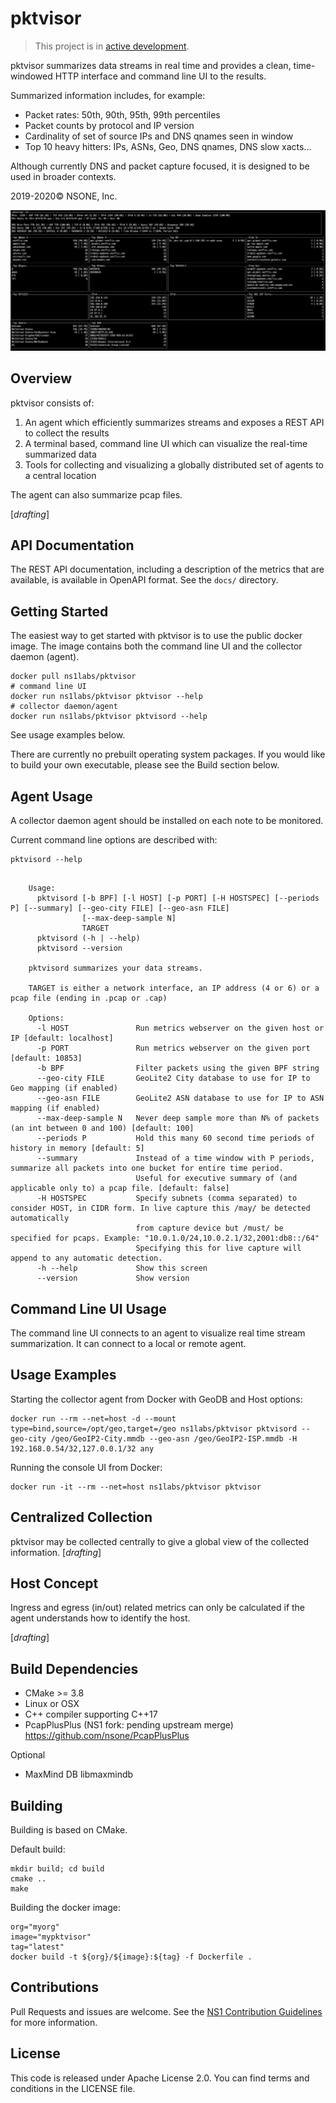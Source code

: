 pktvisor
===
> This project is in [active development](https://github.com/ns1/community/blob/master/project_status/ACTIVE_DEVELOPMENT.md).

pktvisor summarizes data streams in real time and provides a clean, time-windowed HTTP interface and command line UI to the results.

Summarized information includes, for example:
* Packet rates: 50th, 90th, 95th, 99th percentiles
* Packet counts by protocol and IP version
* Cardinality of set of source IPs and DNS qnames seen in window
* Top 10 heavy hitters: IPs, ASNs, Geo, DNS qnames, DNS slow xacts...

Although currently DNS and packet capture focused, it is designed to be used in broader contexts.

2019-2020© NSONE, Inc.

![Image of CLI UI](docs/pktvisor3-cli-ui-screenshot.png)

Overview
---

pktvisor consists of:
1. An agent which efficiently summarizes streams and exposes a REST API to collect the results
1. A terminal based, command line UI which can visualize the real-time summarized data
1. Tools for collecting and visualizing a globally distributed set of agents to a central location

The agent can also summarize pcap files.

[_drafting_]

API Documentation
---
The REST API documentation, including a description of the metrics that are available, is available in OpenAPI format. See the `docs/` directory.


Getting Started
---

The easiest way to get started with pktvisor is to use the public docker image. The image contains both the command line UI and the collector daemon (agent).
```
docker pull ns1labs/pktvisor 
# command line UI
docker run ns1labs/pktvisor pktvisor --help
# collector daemon/agent
docker run ns1labs/pktvisor pktvisord --help
```

See usage examples below.

There are currently no prebuilt operating system packages. If you would like to build your own executable,
please see the Build section below.

Agent Usage
---

A collector daemon agent should be installed on each note to be monitored.

Current command line options are described with:

```
pktvisord --help
```

```

    Usage:
      pktvisord [-b BPF] [-l HOST] [-p PORT] [-H HOSTSPEC] [--periods P] [--summary] [--geo-city FILE] [--geo-asn FILE]
                [--max-deep-sample N]
                TARGET
      pktvisord (-h | --help)
      pktvisord --version

    pktvisord summarizes your data streams.

    TARGET is either a network interface, an IP address (4 or 6) or a pcap file (ending in .pcap or .cap)

    Options:
      -l HOST               Run metrics webserver on the given host or IP [default: localhost]
      -p PORT               Run metrics webserver on the given port [default: 10853]
      -b BPF                Filter packets using the given BPF string
      --geo-city FILE       GeoLite2 City database to use for IP to Geo mapping (if enabled)
      --geo-asn FILE        GeoLite2 ASN database to use for IP to ASN mapping (if enabled)
      --max-deep-sample N   Never deep sample more than N% of packets (an int between 0 and 100) [default: 100]
      --periods P           Hold this many 60 second time periods of history in memory [default: 5]
      --summary             Instead of a time window with P periods, summarize all packets into one bucket for entire time period.
                            Useful for executive summary of (and applicable only to) a pcap file. [default: false]
      -H HOSTSPEC           Specify subnets (comma separated) to consider HOST, in CIDR form. In live capture this /may/ be detected automatically
                            from capture device but /must/ be specified for pcaps. Example: "10.0.1.0/24,10.0.2.1/32,2001:db8::/64"
                            Specifying this for live capture will append to any automatic detection.
      -h --help             Show this screen
      --version             Show version

```

Command Line UI Usage
---

The command line UI connects to an agent to visualize real time stream summarization. It can connect to a local or remote agent.

Usage Examples
---

Starting the collector agent from Docker with GeoDB and Host options:

```
docker run --rm --net=host -d --mount type=bind,source=/opt/geo,target=/geo ns1labs/pktvisor pktvisord --geo-city /geo/GeoIP2-City.mmdb --geo-asn /geo/GeoIP2-ISP.mmdb -H 192.168.0.54/32,127.0.0.1/32 any
```

Running the console UI from Docker:
```
docker run -it --rm --net=host ns1labs/pktvisor pktvisor
```

Centralized Collection
---

pktvisor may be collected centrally to give a global view of the collected information.
[_drafting_]

Host Concept
---
Ingress and egress (in/out) related metrics can only be calculated if the agent understands how to identify the host.

[_drafting_]

Build Dependencies
---

* CMake >= 3.8
* Linux or OSX
* C++ compiler supporting C++17
* PcapPlusPlus (NS1 fork: pending upstream merge) https://github.com/nsone/PcapPlusPlus

Optional
* MaxMind DB libmaxmindb

Building
---

Building is based on CMake.

Default build:
```
mkdir build; cd build
cmake ..
make
```

Building the docker image:
```
org="myorg"
image="mypktvisor"
tag="latest"
docker build -t ${org}/${image}:${tag} -f Dockerfile .
```

Contributions
---
Pull Requests and issues are welcome. See the [NS1 Contribution Guidelines](https://github.com/ns1/community) for more information.

License
---
This code is released under Apache License 2.0. You can find terms and conditions in the LICENSE file.

